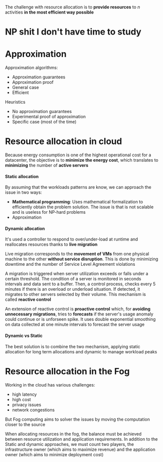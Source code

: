 The challenge with resource allocation is to **provide resources** to *n* activities **in the most efficient way possible**

# NP shit I don't have time to study

# Approximation 

Approximation algorithms:
- Approximation guarantees  
- Approximation proof  
- General case  
- Efficient

Heuristics  
- No approximation guarantees  
- Experimental proof of approximation  
- Specific case (most of the time)

# Resource allocation in cloud
Because energy consumption is one of the highest operational cost for a datacenter,
the objective is to **minimize the energy cost**, which translates to **minimizing** the number of **active servers**

#### Static allocation
By assuming that the workloads patterns are know, we can approach the issue in two ways:
- **Mathematical programming**: Uses mathematical formalization to efficiently obtain the problem solution. The issue is that is not scalable and is useless for NP-hard problems
- Approximation

#### Dynamic allocation
It's used a controller to respond to over/under-load at runtime and reallocates resources thanks to **live migration**

Live migration corresponds to the **movement of VMs** from one physical machine to the other **without service disruption**. This is done by minimizing downtime and the number of Service Level Agreement violations

A migration is triggered when server utilization exceeds or falls under a certain threshold. The condition of a server is monitored in seconds intervals and data sent to a buffer. Then, a control process, checks every 5 minutes if there is an overload or underload situation. If detected, it migrates to other servers selected by their volume.
This mechanism is called **reactive control**

An extension of reactive control is **proactive control** which, for **avoiding unnecessary migrations**, tries to **forecasts** if the server's usage anomaly could continue or is unforseen spike. It uses double exponential smoothing on data collected at one minute intervals to forecast the server usage

#### Dynamic vs Static
The best solution is to combine the two mechanism, applying static allocation for long term allocations and dynamic to manage workload peaks


# Resource allocation in the Fog
Working in the cloud has various challenges:
- high latency
- high cost
- privacy issues
- network congestions

But Fog computing aims to solver the issues by moving the computation closer to the source

When allocating resources in the fog, the balance must be achieved between resource utilization and application requirements. In addition to the Static and dynamic approaches, we must count two players, the infrastructure owner (which aims to maximize revenue) and the application owner (which aims to minimize deployment cost)


